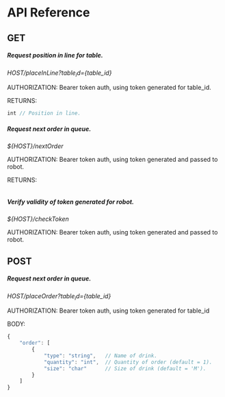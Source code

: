 # API Reference
## GET
##### Request position in line for table.

*${HOST}/placeInLine?table_id=${table_id}*

AUTHORIZATION: Bearer token auth, using token generated for table_id.

RETURNS:
```javascript
int // Position in line.
```


##### Request next order in queue.

*${HOST}/nextOrder*

AUTHORIZATION: Bearer token auth, using token generated and passed to robot.

RETURNS:
```javascript

```


##### Verify validity of token generated for robot.

*${HOST}/checkToken*

AUTHORIZATION: Bearer token auth, using token generated and passed to robot.


## POST
##### Request next order in queue.

*${HOST}/placeOrder?table_id=${table_id}*

AUTHORIZATION: Bearer token auth, using token generated for table_id

BODY: 
```javascript
{
	"order": [
		{
			"type": "string", 	// Name of drink.
			"quantity": "int", 	// Quantity of order (default = 1).
			"size": "char" 		// Size of drink (default = 'M').
		}
	]
}
```
